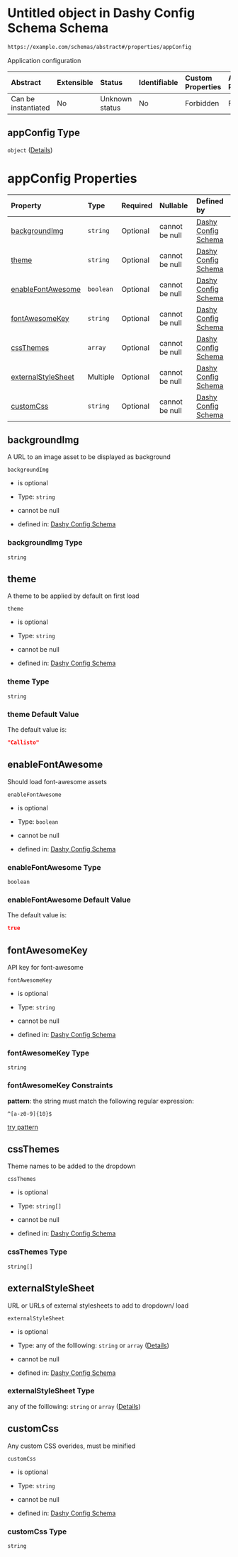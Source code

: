 # Untitled object in Dashy Config Schema Schema

```txt
https://example.com/schemas/abstract#/properties/appConfig
```

Application configuration

| Abstract            | Extensible | Status         | Identifiable | Custom Properties | Additional Properties | Access Restrictions | Defined In                                                                             |
| :------------------ | :--------- | :------------- | :----------- | :---------------- | :-------------------- | :------------------ | :------------------------------------------------------------------------------------- |
| Can be instantiated | No         | Unknown status | No           | Forbidden         | Forbidden             | none                | [dashy-config.schema.json*](../../out/dashy-config.schema.json "open original schema") |

## appConfig Type

`object` ([Details](dashy-config-properties-appconfig.md))

# appConfig Properties

| Property                                  | Type      | Required | Nullable       | Defined by                                                                                                                                                                           |
| :---------------------------------------- | :-------- | :------- | :------------- | :----------------------------------------------------------------------------------------------------------------------------------------------------------------------------------- |
| [backgroundImg](#backgroundimg)           | `string`  | Optional | cannot be null | [Dashy Config Schema](dashy-config-properties-appconfig-properties-backgroundimg.md "https://example.com/schemas/abstract#/properties/appConfig/properties/backgroundImg")           |
| [theme](#theme)                           | `string`  | Optional | cannot be null | [Dashy Config Schema](dashy-config-properties-appconfig-properties-theme.md "https://example.com/schemas/abstract#/properties/appConfig/properties/theme")                           |
| [enableFontAwesome](#enablefontawesome)   | `boolean` | Optional | cannot be null | [Dashy Config Schema](dashy-config-properties-appconfig-properties-enablefontawesome.md "https://example.com/schemas/abstract#/properties/appConfig/properties/enableFontAwesome")   |
| [fontAwesomeKey](#fontawesomekey)         | `string`  | Optional | cannot be null | [Dashy Config Schema](dashy-config-properties-appconfig-properties-fontawesomekey.md "https://example.com/schemas/abstract#/properties/appConfig/properties/fontAwesomeKey")         |
| [cssThemes](#cssthemes)                   | `array`   | Optional | cannot be null | [Dashy Config Schema](dashy-config-properties-appconfig-properties-cssthemes.md "https://example.com/schemas/abstract#/properties/appConfig/properties/cssThemes")                   |
| [externalStyleSheet](#externalstylesheet) | Multiple  | Optional | cannot be null | [Dashy Config Schema](dashy-config-properties-appconfig-properties-externalstylesheet.md "https://example.com/schemas/abstract#/properties/appConfig/properties/externalStyleSheet") |
| [customCss](#customcss)                   | `string`  | Optional | cannot be null | [Dashy Config Schema](dashy-config-properties-appconfig-properties-customcss.md "https://example.com/schemas/abstract#/properties/appConfig/properties/customCss")                   |

## backgroundImg

A URL to an image asset to be displayed as background

`backgroundImg`

*   is optional

*   Type: `string`

*   cannot be null

*   defined in: [Dashy Config Schema](dashy-config-properties-appconfig-properties-backgroundimg.md "https://example.com/schemas/abstract#/properties/appConfig/properties/backgroundImg")

### backgroundImg Type

`string`

## theme

A theme to be applied by default on first load

`theme`

*   is optional

*   Type: `string`

*   cannot be null

*   defined in: [Dashy Config Schema](dashy-config-properties-appconfig-properties-theme.md "https://example.com/schemas/abstract#/properties/appConfig/properties/theme")

### theme Type

`string`

### theme Default Value

The default value is:

```json
"Callisto"
```

## enableFontAwesome

Should load font-awesome assets

`enableFontAwesome`

*   is optional

*   Type: `boolean`

*   cannot be null

*   defined in: [Dashy Config Schema](dashy-config-properties-appconfig-properties-enablefontawesome.md "https://example.com/schemas/abstract#/properties/appConfig/properties/enableFontAwesome")

### enableFontAwesome Type

`boolean`

### enableFontAwesome Default Value

The default value is:

```json
true
```

## fontAwesomeKey

API key for font-awesome

`fontAwesomeKey`

*   is optional

*   Type: `string`

*   cannot be null

*   defined in: [Dashy Config Schema](dashy-config-properties-appconfig-properties-fontawesomekey.md "https://example.com/schemas/abstract#/properties/appConfig/properties/fontAwesomeKey")

### fontAwesomeKey Type

`string`

### fontAwesomeKey Constraints

**pattern**: the string must match the following regular expression: 

```regexp
^[a-z0-9]{10}$
```

[try pattern](https://regexr.com/?expression=%5E%5Ba-z0-9%5D%7B10%7D%24 "try regular expression with regexr.com")

## cssThemes

Theme names to be added to the dropdown

`cssThemes`

*   is optional

*   Type: `string[]`

*   cannot be null

*   defined in: [Dashy Config Schema](dashy-config-properties-appconfig-properties-cssthemes.md "https://example.com/schemas/abstract#/properties/appConfig/properties/cssThemes")

### cssThemes Type

`string[]`

## externalStyleSheet

URL or URLs of external stylesheets to add to dropdown/ load

`externalStyleSheet`

*   is optional

*   Type: any of the folllowing: `string` or `array` ([Details](dashy-config-properties-appconfig-properties-externalstylesheet.md))

*   cannot be null

*   defined in: [Dashy Config Schema](dashy-config-properties-appconfig-properties-externalstylesheet.md "https://example.com/schemas/abstract#/properties/appConfig/properties/externalStyleSheet")

### externalStyleSheet Type

any of the folllowing: `string` or `array` ([Details](dashy-config-properties-appconfig-properties-externalstylesheet.md))

## customCss

Any custom CSS overides, must be minified

`customCss`

*   is optional

*   Type: `string`

*   cannot be null

*   defined in: [Dashy Config Schema](dashy-config-properties-appconfig-properties-customcss.md "https://example.com/schemas/abstract#/properties/appConfig/properties/customCss")

### customCss Type

`string`
